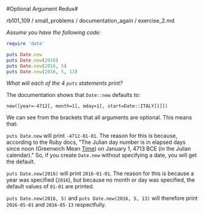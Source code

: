 #Optional Argument Redux#

rb101_109 / small_problems / documentation_again / exercise_2.md

*Assume you have the following code:*

```ruby
require 'date'

puts Date.new
puts Date.new(2016)
puts Date.new(2016, 5)
puts Date.new(2016, 5, 13)
```

*What will each of the 4 `puts` statements print?*

The documentation shows that `Date::new` defaults to:

`new([year=-4712[, month=1[, mday=1[, start=Date::ITALY]]]])`

We can see from the brackets that all arguments are optional.  This means that:

`puts Date.new` will print `-4712-01-01`.  The reason for this is because, according to the Ruby docs, "The Julian day number is in elapsed days since noon (Greenwich Mean [Time](https://ruby-doc.org/stdlib-2.7.0/libdoc/date/rdoc/Time.html)) on January 1, 4713 BCE (in the Julian calendar)."  So, if you create `Date.new` without specifying a date, you will get the default.

`puts Date.new(2016)` will print `2016-01-01`.  The reason for this is because a year was specified (`2016`), but because no month or day was specified, the default values of `01-01` are printed.

`puts Date.new(2016, 5)` and `puts Date.new(2016, 5, 13)` will therefore print `2016-05-01` and `2016-05-13` respectfully.

